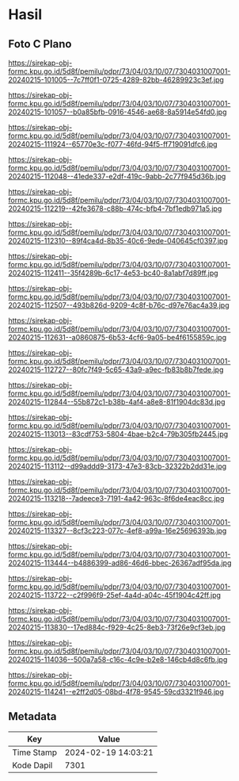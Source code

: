 # Hasil

## Foto C Plano

https://sirekap-obj-formc.kpu.go.id/5d8f/pemilu/pdpr/73/04/03/10/07/7304031007001-20240215-101005--7c7ff0f1-0725-4289-82bb-46289923c3ef.jpg

https://sirekap-obj-formc.kpu.go.id/5d8f/pemilu/pdpr/73/04/03/10/07/7304031007001-20240215-101057--b0a85bfb-0916-4546-ae68-8a5914e54fd0.jpg

https://sirekap-obj-formc.kpu.go.id/5d8f/pemilu/pdpr/73/04/03/10/07/7304031007001-20240215-111924--65770e3c-f077-46fd-94f5-ff719091dfc6.jpg

https://sirekap-obj-formc.kpu.go.id/5d8f/pemilu/pdpr/73/04/03/10/07/7304031007001-20240215-112048--41ede337-e2df-419c-9abb-2c77f945d36b.jpg

https://sirekap-obj-formc.kpu.go.id/5d8f/pemilu/pdpr/73/04/03/10/07/7304031007001-20240215-112219--42fe3678-c88b-474c-bfb4-7bf1edb971a5.jpg

https://sirekap-obj-formc.kpu.go.id/5d8f/pemilu/pdpr/73/04/03/10/07/7304031007001-20240215-112310--89f4ca4d-8b35-40c6-9ede-040645cf0397.jpg

https://sirekap-obj-formc.kpu.go.id/5d8f/pemilu/pdpr/73/04/03/10/07/7304031007001-20240215-112411--35f4289b-6c17-4e53-bc40-8a1abf7d89ff.jpg

https://sirekap-obj-formc.kpu.go.id/5d8f/pemilu/pdpr/73/04/03/10/07/7304031007001-20240215-112507--493b826d-9209-4c8f-b76c-d97e76ac4a39.jpg

https://sirekap-obj-formc.kpu.go.id/5d8f/pemilu/pdpr/73/04/03/10/07/7304031007001-20240215-112631--a0860875-6b53-4cf6-9a05-be4f6155859c.jpg

https://sirekap-obj-formc.kpu.go.id/5d8f/pemilu/pdpr/73/04/03/10/07/7304031007001-20240215-112727--80fc7f49-5c65-43a9-a9ec-fb83b8b7fede.jpg

https://sirekap-obj-formc.kpu.go.id/5d8f/pemilu/pdpr/73/04/03/10/07/7304031007001-20240215-112844--55b872c1-b38b-4af4-a8e8-81f1904dc83d.jpg

https://sirekap-obj-formc.kpu.go.id/5d8f/pemilu/pdpr/73/04/03/10/07/7304031007001-20240215-113013--83cdf753-5804-4bae-b2c4-79b305fb2445.jpg

https://sirekap-obj-formc.kpu.go.id/5d8f/pemilu/pdpr/73/04/03/10/07/7304031007001-20240215-113112--d99addd9-3173-47e3-83cb-32322b2dd31e.jpg

https://sirekap-obj-formc.kpu.go.id/5d8f/pemilu/pdpr/73/04/03/10/07/7304031007001-20240215-113218--7adeece3-7191-4a42-963c-8f6de4eac8cc.jpg

https://sirekap-obj-formc.kpu.go.id/5d8f/pemilu/pdpr/73/04/03/10/07/7304031007001-20240215-113327--8cf3c223-077c-4ef8-a99a-16e25696393b.jpg

https://sirekap-obj-formc.kpu.go.id/5d8f/pemilu/pdpr/73/04/03/10/07/7304031007001-20240215-113444--b4886399-ad86-46d6-bbec-26367adf95da.jpg

https://sirekap-obj-formc.kpu.go.id/5d8f/pemilu/pdpr/73/04/03/10/07/7304031007001-20240215-113722--c2f996f9-25ef-4a4d-a04c-45f1904c42ff.jpg

https://sirekap-obj-formc.kpu.go.id/5d8f/pemilu/pdpr/73/04/03/10/07/7304031007001-20240215-113830--17ed884c-f929-4c25-8eb3-73f26e9cf3eb.jpg

https://sirekap-obj-formc.kpu.go.id/5d8f/pemilu/pdpr/73/04/03/10/07/7304031007001-20240215-114036--500a7a58-c16c-4c9e-b2e8-146cb4d8c6fb.jpg

https://sirekap-obj-formc.kpu.go.id/5d8f/pemilu/pdpr/73/04/03/10/07/7304031007001-20240215-114241--e2ff2d05-08bd-4f78-9545-59cd3321f946.jpg


## Metadata

| Key        | Value               |
| ---------- | ------------------- |
| Time Stamp | 2024-02-19 14:03:21 |
| Kode Dapil | 7301                |



